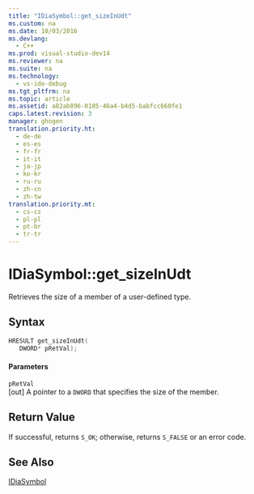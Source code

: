 ```yaml
---
title: "IDiaSymbol::get_sizeInUdt"
ms.custom: na
ms.date: 10/03/2016
ms.devlang: 
  - C++
ms.prod: visual-studio-dev14
ms.reviewer: na
ms.suite: na
ms.technology: 
  - vs-ide-debug
ms.tgt_pltfrm: na
ms.topic: article
ms.assetid: a82ab896-0185-46a4-b4d5-babfcc660fe1
caps.latest.revision: 3
manager: ghogen
translation.priority.ht: 
  - de-de
  - es-es
  - fr-fr
  - it-it
  - ja-jp
  - ko-kr
  - ru-ru
  - zh-cn
  - zh-tw
translation.priority.mt: 
  - cs-cz
  - pl-pl
  - pt-br
  - tr-tr
---
```

# IDiaSymbol::get_sizeInUdt
Retrieves the size of a member of a user-defined type.  
  
## Syntax  
  
```cpp  
HRESULT get_sizeInUdt(   
   DWORD* pRetVal);  
```  
  
#### Parameters  
 `pRetVal`  
 [out] A pointer to a `DWORD` that specifies the size of the member.  
  
## Return Value  
 If successful, returns `S_OK`; otherwise, returns `S_FALSE` or an error code.  
  
## See Also  
 [IDiaSymbol](../VS_debugger/IDiaSymbol.md)